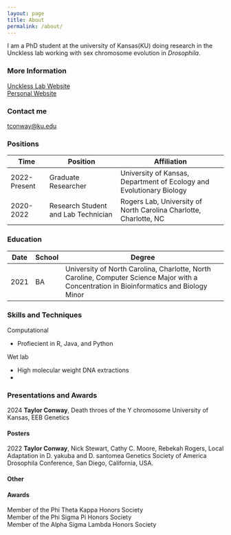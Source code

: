 ```yaml
---
layout: page
title: About
permalink: /about/
---
```


I am a PhD student at the university of Kansas(KU) doing research in the Unckless lab working with sex chromosome evolution in *Drosophila*.



### More Information

[Unckless Lab Website](http://www.uncklesslab.com/)  
[Personal Website](https://shescodingoverhere.github.io/)

### Contact me

[tconway@ku.edu](mailto:tconway@ku.edu)


### Positions

|Time|Position| Affiliation|
|--|--|--|
|2022-Present	| Graduate Researcher | University of Kansas, Department of Ecology and Evolutionary Biology|
|2020-2022		| Research Student and Lab Technician | Rogers Lab, University of North Carolina Charlotte, Charlotte, NC|


### Education

|Date|School| Degree|
|--|--|--|
|2021 |	BA | University of North Carolina, Charlotte, North Caroline, Computer Science Major with a Concentration in Bioinformatics and Biology Minor|



###  Skills and Techniques

Computational
- Profiecient in R, Java, and Python


Wet lab
- High molecular weight DNA extractions
- 


### Presentations and Awards
2024 **Taylor Conway**, Death throes of the Y chromosome
University of Kansas, EEB Genetics

#### Posters
2022 **Taylor Conway**, Nick Stewart, Cathy C. Moore, Rebekah Rogers, Local Adaptation in D. yakuba and D. santomea
Genetics Society of America Drosophila Conference, San Diego, California, USA.  

#### Other


#### Awards
Member of the Phi Theta Kappa Honors Society  
Member of the Phi Sigma Pi Honors Society  
Member of the Alpha Sigma Lambda Honors Society  
